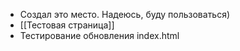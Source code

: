 - Создал это место. Надеюсь, буду пользоваться)
- [[Тестовая страница]]
- Тестирование обновления index.html